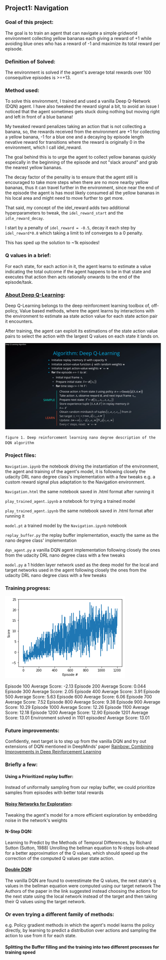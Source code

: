 ## Project1: Navigation

### Goal of this project:
The goal is to train an agent that can navigate a simple gridworld environment collecting yellow bananas each giving a reward of +1 while avoiding blue ones who has a reward of -1 and maximize its total reward per episode.

### Definition of Solved:
The environment is solved if the agent's average total rewards over 100 consequitive episodes is >=+13.

### Method used:
To solve this environment, I trained and used a vanilla Deep Q-Network (DQN) agent.
I have also tweaked the reward signal a bit, to avoid an issue I noticed that the agent sometimes gets stuck doing nothing but moving right and left in front of a blue banana!

My tweaked reward penalizes taking an action that is not collecting a banana, so, the rewards received from the environment are +1 for collecting a yellow banana, -1 for a blue one and a decaying by episode length nevative reward for transitions where the reward is originally 0 in the environment, which I call idel_reward.

The goal behind this is to urge the agent to collect yellow bananas quickly espeically in the beginning of the episode and not "slack around" and grab the nearest yellow bananas.

The decay factor of the penality is to ensure that the agent still is encouraged to take more steps when there are no more nearby yellow bananas, thus it can travel further in the environment, since near the end of the episode the agent is has most likely consumed all the yellow bananas in his local area and might need to move further to get more.

That said, my concept of the idel_reward adds two additional hyperparameters to tweak, the `idel_reward_start` and the `idle_reward_decay`.

I start by a penalty of `idel_reward = -0.5`, decay it each step by `idel_reward*0.8` which taking a limit to inf converges to a 0 penalty.

This has sped up the solution to ~1k episodes!

### Q values in a brief:
For each state, for each action in it, the agent learns to estimate a value indicating the total outcome if the agent happens to be in that state and executes that action then acts rationally onwards to the end of the episode/task.

### [About Deep Q-Learning](https://deepmind.com/research/publications/playing-atari-deep-reinforcement-learning):
Deep Q-Learning belongs to the deep reinforcment learning toolbox of, off-policy, Value based methods, where the agent learns by interactions with the environment to estimate aa state action value for each state action pair it encounters.

After training, the agent can exploit its estimations of the state action value pairs to select the action with the largest Q values on each state it lands on.



<img src="images/udacity-dql-algo.png" />

`figure 1. Deep reinforcement learning nano degree description of the DQN algorithm`

### Project files:
`Navigation.ipynb` the notebook driving the instantiation of the environment, the agent and training of the agent's model, it is following closely the udacity DRL nano degree class's implementation with a few tweaks e.g. a custom reward signal plus adaptation to the Navigation environment.

`Navigation.html` the same notebook saved in .html format after running it

`play_trained_agent.ipynb` a notebook for trying a trained model

`play_trained_agent.ipynb` the same notebook saved in .html format after running it

`model.pt` a trained model by the `Navigation.ipynb` notebook

`replay_buffer.py` the replay buffer implementation, exactly the same as the nano degree class' implementation

`dqn_agent.py` a vanilla DQN agent implementation following closely the ones from the udacity DRL nano degree class with a few tweaks

`model.py` a 1 hidden layer network used as the deep model for the local and target networks used in the agent following closely the ones from the udacity DRL nano degree class with a few tweaks


### Training progress:

<img src="images/training-progress.png"/>

Episode 100	Average Score: -2.13
Episode 200	Average Score: 0.044
Episode 300	Average Score: 2.05
Episode 400	Average Score: 3.91
Episode 500	Average Score: 5.63
Episode 600	Average Score: 6.06
Episode 700	Average Score: 7.52
Episode 800	Average Score: 9.38
Episode 900	Average Score: 10.29
Episode 1000 Average Score: 12.26
Episode 1100 Average Score: 12.18
Episode 1200 Average Score: 12.90
Episode 1201 Average Score: 13.01
Environment solved in 1101 episodes!	Average Score: 13.01
### Future improvements:
Confidently, next target is to step up from the vanilla DQN and try out extensions of DQN mentioned in DeepMinds' paper [Rainbow: Combining Improvements in Deep Reinforcement Learning](https://arxiv.org/pdf/1710.02298.pdf)

### Briefly a few:
#### Using a Prioritized replay buffer: 
Instead of uniformally sampling from our replay buffer, we could prioritize samples from episodes with better total rewards

#### [Noisy Networks for Exploration](https://arxiv.org/pdf/1706.10295.pdf): 
Tweaking the agent's model for a more efficient exploration by embedding noise in the network's weights

#### N-Step DQN:
Learning to Predict by the Methods of Temporal Differences, by Richard Sutton (Sutton, 1988)
Unrolling the bellman equation to N-steps look-ahead for a better approximation of the Q values, which should speed up the correction of the computed Q values per state action.

#### [Double DQN](https://arxiv.org/pdf/1509.06461.pdf):
The vanilla DQN are found to overestimate the Q values, the next state's q values in the bellman equation were computed using our target network
The Authors of the paper in the link suggested instead choosing the actions for the next state using the local network instead of the target and then taking their Q values using the target network.

### Or even trying a different family of methods:
e.g. Policy gradient methods in which the agent's model learns the policy directly, by learning to predict a distribution over actions and sampling the action to use from it for each state.

#### Splitting the Buffer filling and the training into two different processes for training speed


```python

```
